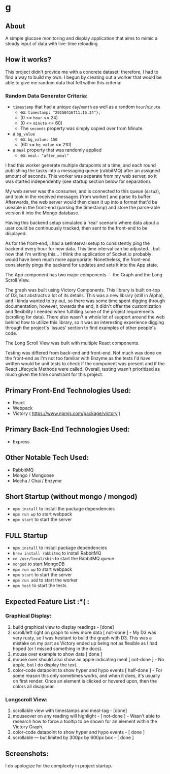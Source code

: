 # g

## About
A simple glucose monitoring and display application that aims to mimic a steady input of data with live-time reloading. 

## How it works?
This project didn't provide me with a concrete dataset; therefore, I had to find a way to build my own. I begun by creating out a worker that would be able to give me random data that fell within this criteria:

### Random Data Generator Criteria:
* `timestamp` that had a unique `day`/`month` as well as a random `hour`/`minute` 
	* ex: `timestamp: "2015­04­16T11:15:34"},`
	* (0 <= `hour` <= 24)
	* (0 <= `minute` <= 60)
	* The `seconds` property was simply copied over from Minute.
* a `bg_value`
	* ex: `bg_value: 150`
	* (60 <= `bg_value` <= 210)
* a `meal` property that was randomly applied
	* ex: `meal: "after_meal"`

I had this worker generate multiple datapoints at a time, and each round publishing the tasks into a messaging queue (rabbitMQ) after an assigned amount of seconds. This worker was separate from my web server, so it was started independently (see startup section below for separation). 

My web server was the consumer, and is connected to this queue (`data2`), and took in the received messages (from worker) and parse its buffer. Afterwards, the web server would then clean it up into a format that'd be useable in the front-end (parsing the timestamp) and store the parse-able version it into the Mongo database. 

Having this backend setup simulated a 'real' scenario where data about a user could be continuously tracked, then sent to the front-end to be displayed.

As for the front-end, I had a setInterval setup to consistently ping the backend every hour for new data. This time interval can be adjusted... but now that I'm writing this... I think the application of Socket.io probably would have been much more appropriate. Nonetheless, the front-end consistently pings the backend for updates and sets it into the App state. 

The App component has two major components -- the Graph and the Long Scroll View. 

The graph was built using Victory Components. This library is built on-top of D3, but abstracts a lot of its details. This was a new library (still in Alpha), and I kinda wanted to try out, so there was some time spent digging through documentation; however, towards the end, it didn't offer the customization and flexibility I needed when fulfilling some of the project requirements (scrolling for data). There also wasn't a whole lot of support around the web behind how to utilize this library, so it was an interesting experience digging through the project's 'issues' section to find examples of other people's code. 

The Long Scroll View was built with multiple React components.

Testing was differed from back-end and front-end. Not much was done on the front-end as I'm not too familiar with Enzyme as the tests I'd have written would be unit tests to check if the component was present and if the React Lifecycle Methods were called. Overall, testing wasn't prioritized as much given the time constraint for this project. 
 


## Primary Front-End Technologies Used:
* React
* Webpack
* Victory ( https://www.npmjs.com/package/victory )

## Primary Back-End Technologies Used:
* Express

## Other Notable Tech Used:
* RabbitMQ
* Mongo / Mongoose
* Mocha / Chai / Enzyme

## Short Startup (without mongo / mongod)
* `npm install` to install the package dependencies
* `npm run wp` to start webpack
* `npm start` to start the server

## FULL Startup
* `npm install` to install package dependencies
* `brew install rabbitmq` to install RabbitMQ
* `cd /usr/local/sbin` to start the RabbitMQ queue
* `mongod` to start MongoDB
* `npm run wp` to start webpack
* `npm start` to start the server
* `npm run add` to start the worker
* `npm test` to start the tests

## Expected Feature List :*( :

### Graphical Display:
1. build graphical view to display readings - [done]
2. scroll/left right on graph to view more data [ not-done ] - My D3 was very rusty, so I was hesitant to build the graph with D3. This was a mistake on my part as Victory ended up being not as flexible as I had hoped (or I missed something in the docs).
3. mouse over example to show data [ done ]
4. mouse over should also show an apple indicating meal [ not-done ] - No apple, but I do display the text. 
5. color-code datapoint to show hyper and hypo events [ half-done ] - For some reason this only sometimes works, and when it does, it's usually on first render. Once an element is clicked or hovered upon, then the colors all disappear.

### Longscroll View:
1. scrollable view with timestamps and meal-tag - [done]
2. mouseover on any reading will highlight - [ not-done ] - Wasn't able to research how to force a tooltip to be shown for an element within the Victory Graph.
3. color-code datapoint to show hyper and hypo events - [ done ]
4. scrollable — but limited by 300px by 600px box - [ done ]


## Screenshots:
I do apologize for the complexity in project startup. 


